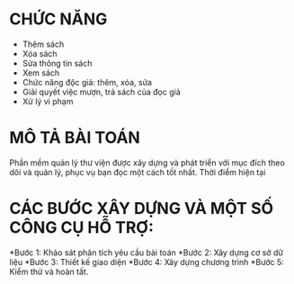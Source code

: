
# CHỨC NĂNG
  * Thêm sách
  * Xóa sách
  * Sửa thông tin sách
  * Xem sách
  * Chức năng độc giả: thêm, xóa, sửa
  * Giải quyết việc mượn, trả sách của đọc giả
  * Xử lý vi phạm
  
# MÔ TẢ BÀI TOÁN
 Phần mềm quản lý thư viện được xây dựng và phát triển với mục đích theo dõi và quản lý, phục vụ bạn đọc một cách tốt nhất. Thời điểm hiện tại
# CÁC BƯỚC XÂY DỰNG VÀ MỘT SỐ CÔNG CỤ HỖ TRỢ:
  *Bước 1: Khảo sát phân tích yêu cầu bài toán
  *Bước 2: Xây dựng cơ sở dữ liệu 
  *Bước 3: Thiết kế giao diện
  *Bước 4: Xây dựng chương trình
  *Bước 5: Kiểm thử và hoàn tất.

